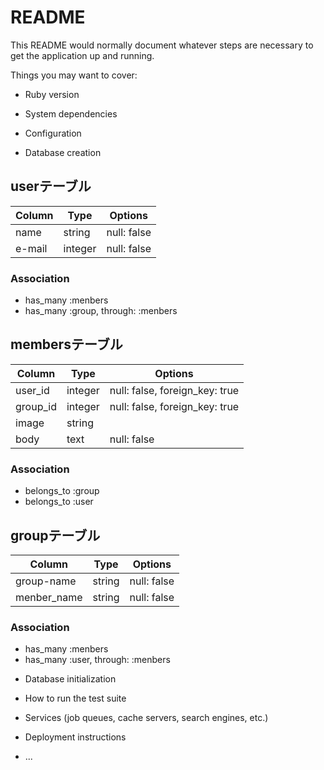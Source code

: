 # README

This README would normally document whatever steps are necessary to get the
application up and running.

Things you may want to cover:

* Ruby version

* System dependencies

* Configuration

* Database creation
## userテーブル

|Column|Type|Options|
|------|----|-------|
|name|string|null: false|
|e-mail|integer|null: false|

### Association
- has_many :menbers
- has_many :group, through: :menbers

## membersテーブル

|Column|Type|Options|
|------|----|-------|
|user_id|integer|null: false, foreign_key: true|
|group_id|integer|null: false, foreign_key: true|
|image|string|
|body|text|null: false|

### Association
- belongs_to :group
- belongs_to :user

## groupテーブル

|Column|Type|Options|
|------|----|-------|
|group-name|string|null: false|
|menber_name|string|null: false|

### Association
- has_many :menbers
- has_many :user, through: :menbers


* Database initialization

* How to run the test suite

* Services (job queues, cache servers, search engines, etc.)

* Deployment instructions

* ...
